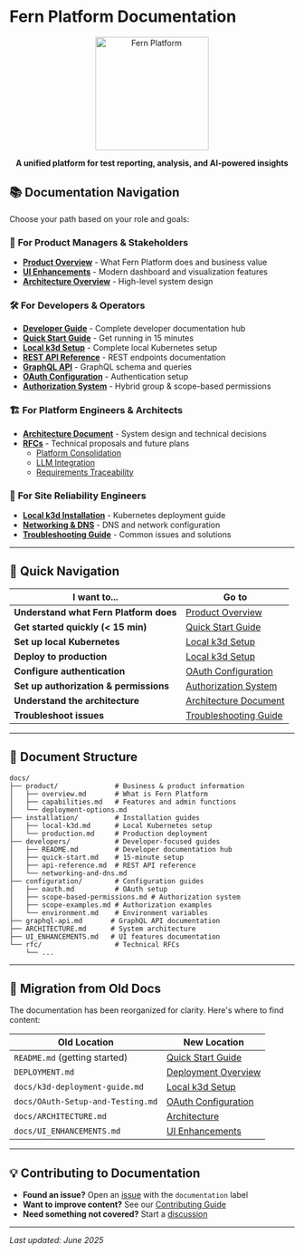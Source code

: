 # Fern Platform Documentation

<div align="center">
  <img src="https://github.com/guidewire-oss/fern-reporter/blob/main/docs/images/logo-color.png" alt="Fern Platform" width="200"/>
  
  **A unified platform for test reporting, analysis, and AI-powered insights**
</div>

## 📚 Documentation Navigation

Choose your path based on your role and goals:

### 🎯 **For Product Managers & Stakeholders**
- [**Product Overview**](product/overview.md) - What Fern Platform does and business value
- [**UI Enhancements**](UI_ENHANCEMENTS.md) - Modern dashboard and visualization features
- [**Architecture Overview**](ARCHITECTURE.md) - High-level system design

### 🛠️ **For Developers & Operators**
- [**Developer Guide**](developers/README.md) - Complete developer documentation hub
- [**Quick Start Guide**](developers/quick-start.md) - Get running in 15 minutes
- [**Local k3d Setup**](installation/local-k3d.md) - Complete local Kubernetes setup
- [**REST API Reference**](developers/api-reference.md) - REST endpoints documentation
- [**GraphQL API**](graphql-api.md) - GraphQL schema and queries
- [**OAuth Configuration**](configuration/oauth.md) - Authentication setup
- [**Authorization System**](configuration/scope-based-permissions.md) - Hybrid group & scope-based permissions

### 🏗️ **For Platform Engineers & Architects**
- [**Architecture Document**](ARCHITECTURE.md) - System design and technical decisions
- [**RFCs**](rfc/) - Technical proposals and future plans
  - [Platform Consolidation](rfc/rfc-001-platform-consolidation-and-architecture-evolution.md)
  - [LLM Integration](rfc/rfc-002-llm-provider-integration-and-ai-intelligence-architecture.md)
  - [Requirements Traceability](rfc/rfc-003-requirements-traceability-and-test-coverage-intelligence.md)

### 🚀 **For Site Reliability Engineers**
- [**Local k3d Installation**](installation/local-k3d.md) - Kubernetes deployment guide
- [**Networking & DNS**](developers/networking-and-dns.md) - DNS and network configuration
- [**Troubleshooting Guide**](installation/local-k3d.md#troubleshooting) - Common issues and solutions

---

## 🚀 Quick Navigation

| I want to... | Go to |
|---------------|-------|
| **Understand what Fern Platform does** | [Product Overview](product/overview.md) |
| **Get started quickly (< 15 min)** | [Quick Start Guide](developers/quick-start.md) |
| **Set up local Kubernetes** | [Local k3d Setup](installation/local-k3d.md) |
| **Deploy to production** | [Local k3d Setup](installation/local-k3d.md) |
| **Configure authentication** | [OAuth Configuration](configuration/oauth.md) |
| **Set up authorization & permissions** | [Authorization System](configuration/scope-based-permissions.md) |
| **Understand the architecture** | [Architecture Document](ARCHITECTURE.md) |
| **Troubleshoot issues** | [Troubleshooting Guide](installation/local-k3d.md#troubleshooting) |

---

## 📖 Document Structure

```
docs/
├── product/              # Business & product information
│   ├── overview.md       # What is Fern Platform
│   ├── capabilities.md   # Features and admin functions
│   └── deployment-options.md
├── installation/         # Installation guides
│   ├── local-k3d.md      # Local Kubernetes setup
│   └── production.md     # Production deployment
├── developers/           # Developer-focused guides
│   ├── README.md         # Developer documentation hub
│   ├── quick-start.md    # 15-minute setup
│   ├── api-reference.md  # REST API reference
│   └── networking-and-dns.md
├── configuration/        # Configuration guides
│   ├── oauth.md          # OAuth setup
│   ├── scope-based-permissions.md # Authorization system
│   ├── scope-examples.md # Authorization examples
│   └── environment.md    # Environment variables
├── graphql-api.md       # GraphQL API documentation
├── ARCHITECTURE.md      # System architecture
├── UI_ENHANCEMENTS.md   # UI features documentation
└── rfc/                  # Technical RFCs
    └── ...
```

---

## 🔄 Migration from Old Docs

The documentation has been reorganized for clarity. Here's where to find content:

| Old Location | New Location |
|--------------|--------------|
| `README.md` (getting started) | [Quick Start Guide](developers/quick-start.md) |
| `DEPLOYMENT.md` | [Deployment Overview](../DEPLOYMENT.md) |
| `docs/k3d-deployment-guide.md` | [Local k3d Setup](installation/local-k3d.md) |
| `docs/OAuth-Setup-and-Testing.md` | [OAuth Configuration](configuration/oauth.md) |
| `docs/ARCHITECTURE.md` | [Architecture](ARCHITECTURE.md) |
| `docs/UI_ENHANCEMENTS.md` | [UI Enhancements](UI_ENHANCEMENTS.md) |

---

## 💡 Contributing to Documentation

- **Found an issue?** Open an [issue](../../issues) with the `documentation` label
- **Want to improve content?** See our [Contributing Guide](../CONTRIBUTING.md)
- **Need something not covered?** Start a [discussion](../../discussions)

---

*Last updated: June 2025*